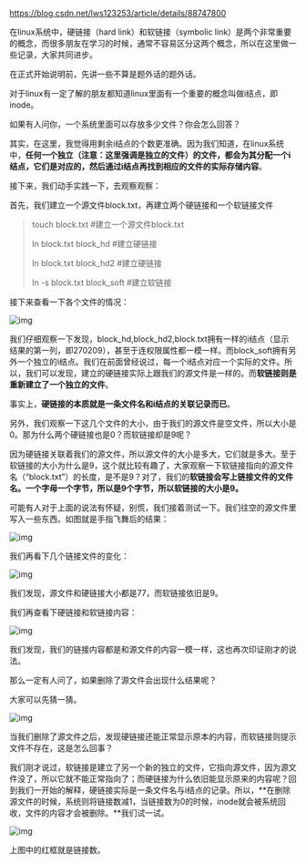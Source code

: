 https://blog.csdn.net/lws123253/article/details/88747800



在linux系统中，硬链接（hard link）和软链接（symbolic link）是两个非常重要的概念，而很多朋友在学习的时候，通常不容易区分这两个概念，所以在这里做一些记录，大家共同进步。

在正式开始说明前，先讲一些不算是题外话的题外话。

对于linux有一定了解的朋友都知道linux里面有一个重要的概念叫做i结点，即inode。

如果有人问你，一个系统里面可以存放多少文件？你会怎么回答？

其实，在这里，我觉得用剩余i结点的个数更准确。因为我们知道，在linux系统中，**任何一个独立（注意：这里强调是独立的文件）的文件，都会为其分配一个i结点，它们是对应的，然后通过i结点再找到相应的文件的实际存储内容**。

接下来，我们动手实践一下，去观察观察：

首先，我们建立一个源文件block.txt，再建立两个硬链接和一个软链接文件

> touch block.txt  #建立一个源文件block.txt
>
> ln block.txt block_hd  #建立硬链接
>
> ln block.txt block_hd2  #建立硬链接
>
> ln -s block.txt block_soft  #建立软链接

接下来查看一下各个文件的情况： 

![img](https://img-blog.csdnimg.cn/20190322190910240.png)

我们仔细观察一下发现，block_hd,block_hd2,block.txt拥有一样的i结点（显示结果的第一列，即270209），甚至于连权限属性都一模一样。而block_soft拥有另外一个独立的i结点。我们在前面曾经说过，每一个i结点对应一个实际的文件。所以，我们可以发现，建立的硬链接实际上跟我们的源文件是一样的。而**软链接则是重新建立了一个独立的文件**。

 

事实上，**硬链接的本质就是一条文件名和i结点的关联记录而已**。

另外，我们观察一下这几个文件的大小，由于我们的源文件是空文件，所以大小是0。那为什么两个硬链接也是0？而软链接却是9呢？

因为硬链接关联着我们的源文件，所以源文件的大小是多大，它们就是多大。至于软链接的大小为什么是9，这个就比较有趣了，大家观察一下软链接指向的源文件名（“block.txt”）的长度，是不是9？对了，我们的**软链接会写上链接文件的文件名。一个字母一个字节，所以是9个字节，所以软链接的大小是9。**

可能有人对于上面的说法有怀疑，别慌，我们接着测试一下。我们往空的源文件里写入一些东西。如图就是手指飞舞后的结果：

![img](https://img-blog.csdnimg.cn/20190322191641169.png)

我们再看下几个链接文件的变化：

![img](https://img-blog.csdnimg.cn/20190322191622952.png)

我们发现，源文件和硬链接大小都是77，而软链接依旧是9。

我们再查看下硬链接和软链接内容：

![img](https://img-blog.csdnimg.cn/2019032219202053.png?x-oss-process=image/watermark,type_ZmFuZ3poZW5naGVpdGk,shadow_10,text_aHR0cHM6Ly9ibG9nLmNzZG4ubmV0L2x3czEyMzI1Mw==,size_16,color_FFFFFF,t_70)

我们发现，我们的链接内容都是和源文件的内容一模一样，这也再次印证刚才的说法。

那么一定有人问了，如果删除了源文件会出现什么结果呢？

大家可以先猜一猜。

![img](https://img-blog.csdnimg.cn/2019032219232920.png)

当我们删除了源文件之后，发现硬链接还能正常显示原本的内容，而软链接则提示文件不存在，这是怎么回事？

我们刚才说过，软链接是建立了另一个新的独立的文件，它指向源文件，因为源文件没了，所以它就不能正常指向了；而硬链接为什么依旧能显示原来的内容呢？回到我们一开始的解释，硬链接实际是一条文件名与i结点的记录。所以，**在删除源文件的时候，系统则将链接数减1，当链接数为0的时候，inode就会被系统回收，文件的内容才会被删除。**我们试一试。

![img](https://img-blog.csdnimg.cn/20190322193203912.png?x-oss-process=image/watermark,type_ZmFuZ3poZW5naGVpdGk,shadow_10,text_aHR0cHM6Ly9ibG9nLmNzZG4ubmV0L2x3czEyMzI1Mw==,size_16,color_FFFFFF,t_70)

上图中的红框就是链接数。